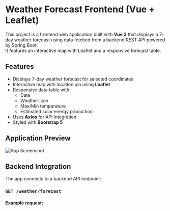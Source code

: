 # Weather Forecast Frontend (Vue + Leaflet)

This project is a frontend web application built with **Vue 3** that displays a 7-day weather forecast using data fetched from a backend REST API powered by Spring Boot.  
It features an interactive map with Leaflet and a responsive forecast table.

## Features

- Displays 7-day weather forecast for selected coordinates
- Interactive map with location pin using **Leaflet**
- Responsive data table with:
  - Date
  - Weather icon
  - Max/Min temperature
  - Estimated solar energy production
- Uses **Axios** for API integration
- Styled with **Bootstrap 5**

## Application Preview

![App Screenshot](./screenshot.png)

## Backend Integration

The app connects to a backend API endpoint:

### `GET /weather/forecast`

#### Example request:

